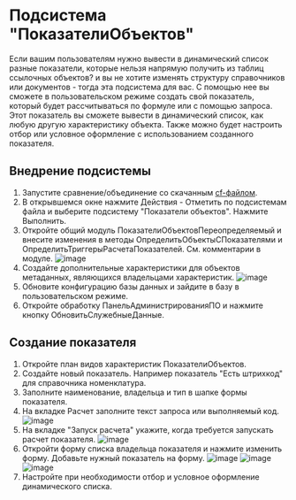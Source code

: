# Подсистема "ПоказателиОбъектов"
Если вашим пользователям нужно вывести в динамический список разные показатели, которые нельзя напрямую получить из таблиц ссылочных объектов? и вы не хотите изменять структуру справочников или документов - тогда эта подсистема для вас. С помощью нее вы сможете в пользовательском режиме создать свой показатель, который будет рассчитываться по формуле или с помощью запроса. Этот показатель вы сможете вывести в динамический список, как любую другую характеристику объекта. Также можно будет настроить отбор или условное оформление с использованием созданного показателя.
## Внедрение подсистемы
1. Запустите сравнение/объединение со скачанным [cf-файлом](https://github.com/pila86/object-indicators/releases/latest).
2. В открывшемся окне нажмите Действия - Отметить по подсистемам файла и выберите подсистему "Показатели объектов". Нажмите Выполнить.
3. Откройте общий модуль ПоказателиОбъектовПереопределяемый и внесите изменения в методы ОпределитьОбъектыСПоказателями и ОпределитьТриггерыРасчетаПоказателей. См. комментарии в модуле.
![image](https://user-images.githubusercontent.com/20997791/110167050-3e983c80-7e06-11eb-8c25-27db7844885e.png)
4. Создайте дополнительные характеристики для объектов метаданных, являющихся владельцами характеристик.
![image](https://user-images.githubusercontent.com/20997791/110166534-92eeec80-7e05-11eb-9b84-f0507b83dc1e.png)
5. Обновите конфигурацию базы данных и зайдите в базу в пользовательском режиме.
6. Откройте обработку ПанельАдминистрированияПО и нажмите кнопку ОбновитьСлужебныеДанные.
## Создание показателя
1. Откройте план видов характеристик ПоказателиОбъектов.
2. Создайте новый показатель. Например показатель "Есть штрихкод" для справочника номенклатура.
3. Заполните наименование, владельца и тип в шапке формы показателя.
4. На вкладке Расчет заполните текст запроса или выполняемый код.
![image](https://user-images.githubusercontent.com/20997791/110167794-4c9a8d00-7e07-11eb-8ecf-86578942f7d7.png)
5. На вкладке "Запуск расчета" укажите, когда требуется запускать расчет показателя.
![image](https://user-images.githubusercontent.com/20997791/110167920-84093980-7e07-11eb-9a1c-108080d53375.png)
6. Откройти форму списка владельца показателя и нажмите изменить форму. Добавьте нужный показатель на форму.
![image](https://user-images.githubusercontent.com/20997791/110168178-dba7a500-7e07-11eb-94ee-964df0adee29.png)
![image](https://user-images.githubusercontent.com/20997791/110168203-e3ffe000-7e07-11eb-9a4e-a83c3f427646.png)
![image](https://user-images.githubusercontent.com/20997791/110168246-f37f2900-7e07-11eb-9739-94b79a372b25.png)
7. Настройте при необходимости отбор и условное оформление динамического списка.
